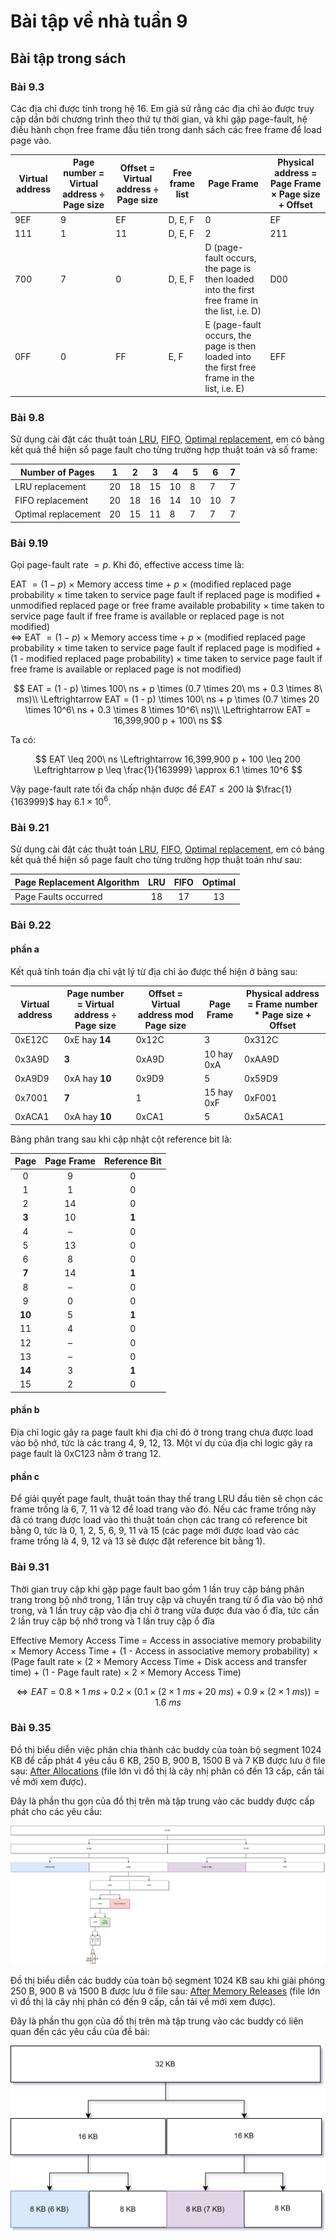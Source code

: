 # Bài tập về nhà tuần 9

## Bài tập trong sách

### Bài 9.3

Các địa chỉ được tính trong hệ 16. Em giả sử rằng các địa chỉ ảo được truy cập dần bởi chương trình theo thứ tự thời gian, và khi gặp page-fault, hệ điều hành chọn free frame đầu tiên trong danh sách các free frame để load page vào.

| Virtual address | Page number = Virtual address $\div$ Page size | Offset = Virtual address $\div$ Page size | Free frame list | Page Frame                                                                                   | Physical address = Page Frame $\times$ Page size + Offset |
| --------------- | ---------------------------------------------- | ----------------------------------------- | --------------- | -------------------------------------------------------------------------------------------- | --------------------------------------------------------- |
| 9EF             | 9                                              | EF                                        | D, E, F         | 0                                                                                            | EF                                                        |
| 111             | 1                                              | 11                                        | D, E, F         | 2                                                                                            | 211                                                       |
| 700             | 7                                              | 0                                         | D, E, F         | D (page-fault occurs, the page is then loaded into the first free frame in the list, i.e. D) | D00                                                       |
| 0FF             | 0                                              | FF                                        | E, F            | E (page-fault occurs, the page is then loaded into the first free frame in the list, i.e. E) | EFF                                                       |

### Bài 9.8

Sử dụng cài đặt các thuật toán [LRU](./PageReplacementAlgorithms/LeastRecentlyUsed.java), [FIFO](./PageReplacementAlgorithms/FIFO.java), [Optimal replacement](./PageReplacementAlgorithms/Optimal.java), em có bảng kết quả thể hiện số page fault cho từng trường hợp thuật toán và số frame:

| Number of Pages     | 1   | 2   | 3   | 4   | 5   | 6   | 7   |
| ------------------- | --- | --- | --- | --- | --- | --- | --- |
| LRU replacement     | 20  | 18  | 15  | 10  | 8   | 7   | 7   |
| FIFO replacement    | 20  | 18  | 16  | 14  | 10  | 10  | 7   |
| Optimal replacement | 20  | 15  | 11  | 8   | 7   | 7   | 7   |

### Bài 9.19

Gọi page-fault rate $= p$. Khi đó, effective access time là:

EAT $= (1 - p)\ \times$ Memory access time $+\ p\ \times$ (modified replaced page probability $\times$ time taken to service page fault if replaced page is modified + unmodified replaced page or free frame available probability $\times$ time taken to service page fault if free frame is available or replaced page is not modified)  
$\Leftrightarrow$ EAT $= (1 - p)\ \times$ Memory access time $+\ p\ \times$ (modified replaced page probability $\times$ time taken to service page fault if replaced page is modified + (1 - modified replaced page probability) $\times$ time taken to service page fault if free frame is available or replaced page is not modified)

$$
EAT = (1 - p) \times 100\ ns + p \times (0.7 \times 20\ ms + 0.3 \times 8\ ms)\\
\Leftrightarrow EAT = (1 - p) \times 100\ ns + p \times (0.7 \times 20 \times 10^6\ ns + 0.3 \times 8 \times 10^6\ ns)\\
\Leftrightarrow EAT = 16,399,900 p + 100\ ns
$$

Ta có:

$$
EAT \leq 200\ ns
\Leftrightarrow 16,399,900 p + 100 \leq 200
\Leftrightarrow p \leq \frac{1}{163999} \approx 6.1 \times 10^6
$$

Vậy page-fault rate tối đa chấp nhận được để $EAT \leq 200$ là $\frac{1}{163999}$ hay $6.1 \times 10^6$.

### Bài 9.21

Sử dụng cài đặt các thuật toán [LRU](./PageReplacementAlgorithms/LeastRecentlyUsed.java), [FIFO](./PageReplacementAlgorithms/FIFO.java), [Optimal replacement](./PageReplacementAlgorithms/Optimal.java), em có bảng kết quả thể hiện số page fault cho từng trường hợp thuật toán như sau:

| Page Replacement Algorithm | LRU | FIFO | Optimal |
| -------------------------- | :-: | :--: | :-----: |
| Page Faults occurred       | 18  |  17  |   13    |

### Bài 9.22

#### phần a

Kết quả tính toán địa chỉ vật lý từ địa chỉ ảo được thể hiện ở bảng sau:

| Virtual address | Page number = Virtual address $\div$ Page size | Offset = Virtual address mod Page size | Page Frame | Physical address = Frame number \* Page size + Offset |
| --------------- | ---------------------------------------------- | -------------------------------------- | ---------- | ----------------------------------------------------- |
| 0xE12C          | 0xE hay **14**                                 | 0x12C                                  | 3          | 0x312C                                                |
| 0x3A9D          | **3**                                          | 0xA9D                                  | 10 hay 0xA | 0xAA9D                                                |
| 0xA9D9          | 0xA hay **10**                                 | 0x9D9                                  | 5          | 0x59D9                                                |
| 0x7001          | **7**                                          | 1                                      | 15 hay 0xF | 0xF001                                                |
| 0xACA1          | 0xA hay **10**                                 | 0xCA1                                  | 5          | 0x5ACA1                                               |

Bảng phân trang sau khi cập nhật cột reference bit là:

|  Page  | Page Frame | Reference Bit |
| :----: | :--------: | :-----------: |
|   0    |     9      |       0       |
|   1    |     1      |       0       |
|   2    |     14     |       0       |
| **3**  |     10     |     **1**     |
|   4    |     –      |       0       |
|   5    |     13     |       0       |
|   6    |     8      |       0       |
| **7**  |     14     |     **1**     |
|   8    |     –      |       0       |
|   9    |     0      |       0       |
| **10** |     5      |     **1**     |
|   11   |     4      |       0       |
|   12   |     –      |       0       |
|   13   |     –      |       0       |
| **14** |     3      |     **1**     |
|   15   |     2      |       0       |

#### phần b

Địa chỉ logic gây ra page fault khi địa chỉ đó ở trong trang chưa được load vào bộ nhớ, tức là các trang 4, 9, 12, 13. Một ví dụ của địa chỉ logic gây ra page fault là 0xC123 nằm ở trang 12.

#### phần c

Để giải quyết page fault, thuật toán thay thế trang LRU đầu tiên sẽ chọn các frame trống là 6, 7, 11 và 12 để load trang vào đó. Nếu các frame trống này đã có trang được load vào thì thuật toán chọn các trang có reference bit bằng 0, tức là 0, 1, 2, 5, 6, 9, 11 và 15 (các page mới được load vào các frame trống là 4, 9, 12 và 13 sẽ được đặt reference bit bằng 1).

### Bài 9.31

Thời gian truy cập khi gặp page fault bao gồm 1 lần truy cập bảng phân trang trong bộ nhớ trong, 1 lần truy cập và chuyển trang từ ổ đĩa vào bộ nhớ trong, và 1 lần truy cập vào địa chỉ ở trang vừa được đưa vào ổ đĩa, tức cần 2 lần truy cập bộ nhớ trong và 1 lần truy cập ổ đĩa

Effective Memory Access Time $=$ Access in associative memory probability $\times$ Memory Access Time + (1 - Access in associative memory probability) $\times$ (Page fault rate $\times$ (2 $\times$ Memory Access Time + Disk access and transfer time) + (1 - Page fault rate) $\times$ 2 $\times$ Memory Access Time)

$$
\Leftrightarrow EAT = 0.8 \times 1\ ms + 0.2 \times (0.1 \times (2 \times 1\ ms + 20\ ms) + 0.9 \times (2 \times 1\ ms)) = 1.6\ ms
$$

### Bài 9.35

Đồ thị biểu diễn việc phân chia thành các buddy của toàn bộ segment 1024 KB để cấp phát 4 yêu cầu 6 KB, 250 B, 900 B, 1500 B và 7 KB được lưu ở file sau: [After Allocations](./images/Before.svg) (file lớn vì đồ thị là cây nhị phân có đến 13 cấp, cần tải về mới xem được).

Đây là phần thu gọn của đồ thị trên mà tập trung vào các buddy được cấp phát cho các yêu cầu:

![BeforeZoomed](./images/BeforeZoomed.svg)

Đồ thị biểu diễn các buddy của toàn bộ segment 1024 KB sau khi giải phóng 250 B, 900 B và 1500 B được lưu ở file sau: [After Memory Releases](./images/AfterReleases.svg) (file lớn vì đồ thị là cây nhị phân có đến 9 cấp, cần tải về mới xem được).

Đây là phần thu gọn của đồ thị trên mà tập trung vào các buddy có liên quan đến các yêu cầu của đề bài:

![AfterZoomed](./images/AfterZoomed.svg)
